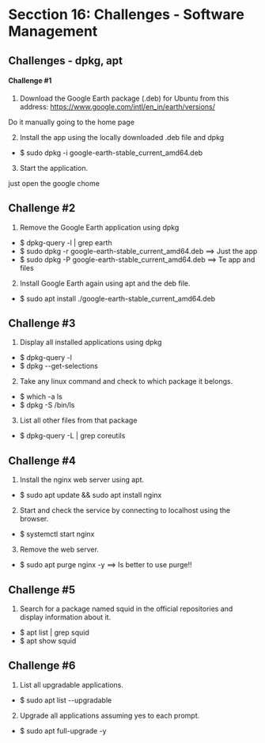 # Secction 16: Challenges - Software Management

## Challenges - dpkg, apt

#### Challenge #1

1. Download the Google Earth package (.deb) for Ubuntu from this address: https://www.google.com/intl/en_in/earth/versions/

Do it manually going to the home page

2. Install the app using the locally downloaded .deb file and dpkg

- $ sudo dpkg -i google-earth-stable_current_amd64.deb

3. Start the application.

just open the google chome

## Challenge #2

1. Remove the Google Earth application using dpkg

- $ dpkg-query -l | grep earth
- $ sudo dpkg -r google-earth-stable_current_amd64.deb ==> Just the app
- $ sudo dpkg -P google-earth-stable_current_amd64.deb ==> Te app and files

2. Install Google Earth again using apt and the deb file.

- $ sudo apt install ./google-earth-stable_current_amd64.deb

## Challenge #3

1. Display all installed applications using dpkg

- $ dpkg-query -l
- $ dpkg --get-selections

2. Take any linux command and check to which package it belongs.

- $ which -a ls
- $ dpkg -S /bin/ls

3. List all other files from that package

- $ dpkg-query -L | grep coreutils

## Challenge #4

1. Install the nginx web server using apt.

- $ sudo apt update && sudo apt install nginx

2. Start and check the service by connecting to localhost using the browser.

- $ systemctl start nginx

3. Remove the web server.

- $ sudo apt purge nginx -y ==> Is better to use purge!!

## Challenge #5

1. Search for a package named squid in the official repositories and display information about it.

- $ apt list | grep squid
- $ apt show squid


## Challenge #6

1. List all upgradable applications.

- $ sudo apt list --upgradable

2. Upgrade all applications assuming yes to each prompt.

- $ sudo apt full-upgrade -y